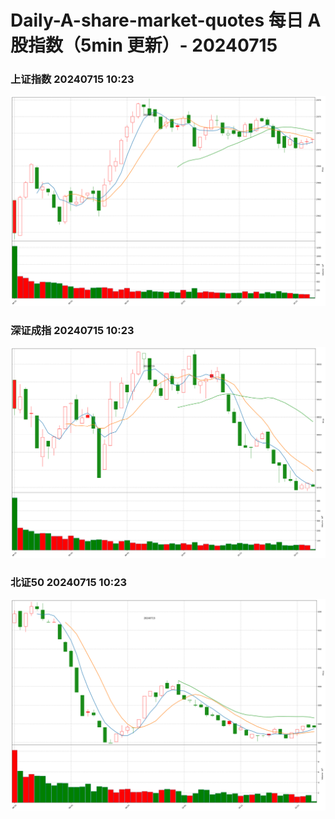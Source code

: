 
# Daily-A-share-market-quotes 每日 A 股指数（5min 更新）- 20240715

### 上证指数 20240715 10:23
![](./fig/2024/7/20240715-sh000001.png)

### 深证成指 20240715 10:23
![](./fig/2024/7/20240715-sz399001.png)

### 北证50 20240715 10:23
![](./fig/2024/7/20240715-bj899050.png)
